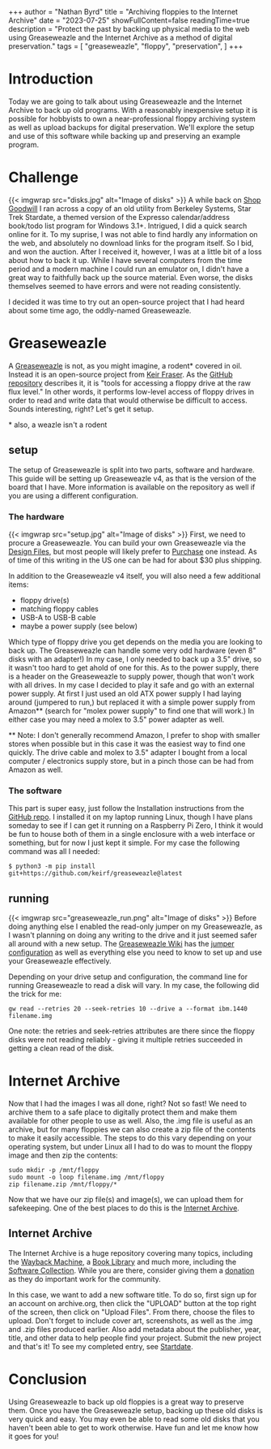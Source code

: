 +++
author = "Nathan Byrd"
title = "Archiving floppies to the Internet Archive"
date = "2023-07-25"
showFullContent=false
readingTime=true
description = "Protect the past by backing up physical media to the web using Greaseweazle and the Internet Archive as a method of digital preservation."
tags = [
    "greaseweazle",
    "floppy",
    "preservation",
]
+++

# Introduction
Today we are going to talk about using Greaseweazle and the Internet Archive to back up old programs. With a reasonably inexpensive setup it is possible for hobbyists to own a near-professional floppy archiving system as well as upload backups for digital preservation. We'll explore the setup and use of this software while backing up and preserving an example program.

<!-- more -->


# Challenge

{{< imgwrap src="disks.jpg" alt="Image of disks" >}}
A while back on [Shop Goodwill](https://shopgoodwill.com) I ran across a copy of an old utility from Berkeley Systems, Star Trek Stardate, a themed version of the Expresso calendar/address book/todo list program for Windows 3.1+. Intrigued, I did a quick search online for it. To my suprise, I was not able to find hardly any information on the web, and absolutely no download links for the program itself. So I bid, and won the auction. After I received it, however, I was at a little bit of a loss about how to back it up. While I have several computers from the time period and a modern machine I could run an emulator on, I didn't have a great way to faithfully back up the source material. Even worse, the disks themselves seemed to have errors and were not reading consistently.

I decided it was time to try out an open-source project that I had heard about some time ago, the oddly-named Greaseweazle.

# Greaseweazle

A [Greaseweazle](https://github.com/keirf/greaseweazle) is not, as you might imagine, a rodent* covered in oil. Instead it is an open-source project from [Keir Fraser](https://github.com/keirf). As the [GitHub repository](https://github.com/keirf/greaseweazle) describes it, it is "tools for accessing a floppy drive at the raw flux level." In other words, it performs low-level access of floppy drives in order to read and write data that would otherwise be difficult to access. Sounds interesting, right? Let's get it setup.

\* also, a weazle isn't a rodent

## setup

The setup of Greaseweazle is split into two parts, software and hardware. This guide will be setting up Greaseweazle v4, as that is the version of the board that I have. More information is available on the repository as well if you are using a different configuration.

### The hardware

{{< imgwrap src="setup.jpg" alt="Image of disks" >}}
First, we need to procure a Greaseweazle. You can build your own Greaseweazle via the [Design Files](https://github.com/keirf/greaseweazle/wiki/Design-Files), but most people will likely prefer to [Purchase](https://github.com/keirf/greaseweazle/wiki/Purchase-a-Greaseweazle) one instead. As of time of this writing in the US one can be had for about $30 plus shipping.

In addition to the Greaseweazle v4 itself, you will also need a few additional items:

* floppy drive(s)
* matching floppy cables
* USB-A to USB-B cable
* maybe a power supply (see below)

Which type of floppy drive you get depends on the media you are looking to back up. The Greaseweazle can handle some very odd hardware (even 8" disks with an adapter!) In my case, I only needed to back up a 3.5" drive, so it wasn't too hard to get ahold of one for this. As to the power supply, there is a header on the Greaseweazle to supply power, though that won't work with all drives. In my case I decided to play it safe and go with an external power supply. At first I just used an old ATX power supply I had laying around (jumpered to run,) but replaced it with a simple power supply from Amazon** (search for "molex power supply" to find one that will work.) In either case you may need a molex to 3.5" power adapter as well.

\*\* Note: I don't generally recommend Amazon, I prefer to shop with smaller stores when possible but in this case it was the easiest way to find one quickly. The drive cable and molex to 3.5" adapter I bought from a local computer / electronics supply store, but in a pinch those can be had from Amazon as well.


### The software

This part is super easy, just follow the Installation instructions from the [GitHub repo](https://github.com/keirf/greaseweazle). I installed it on my laptop running Linux, though I have plans someday to see if I can get it running on a Raspberry Pi Zero, I think it would be fun to house both of them in a single enclosure with a web interface or something, but for now I just kept it simple. For my case the following command was all I needed:

```$ python3 -m pip install git+https://github.com/keirf/greaseweazle@latest```


## running

{{< imgwrap src="greaseweazle_run.png" alt="Image of disks" >}}
Before doing anything else I enabled the read-only jumper on my Greaseweazle, as I wasn't planning on doing any writing to the drive and it just seemed safer all around with a new setup. The [Greaseweazle Wiki](https://github.com/keirf/greaseweazle/wiki) has the [jumper configuration](https://github.com/keirf/greaseweazle/wiki/V4-Setup#jumper-configuration) as well as everything else you need to know to set up and use your Greaseweazle effectively.

Depending on your drive setup and configuration, the command line for running Greaseweazle to read a disk will vary. In my case, the following did the trick for me:

```gw read --retries 20 --seek-retries 10 --drive a --format ibm.1440 filename.img```

One note: the retries and seek-retries attributes are there since the floppy disks were not reading reliably - giving it multiple retries succeeded in getting a clean read of the disk.

# Internet Archive

Now that I had the images I was all done, right? Not so fast! We need to archive them to a safe place to digitally protect them and make them available for other people to use as well. Also, the .img file is useful as an archive, but for many floppies we can also create a zip file of the contents to make it easily accessible. The steps to do this vary depending on your operating system, but under Linux all I had to do was to mount the floppy image and then zip the contents:

    sudo mkdir -p /mnt/floppy
    sudo mount -o loop filename.img /mnt/floppy
    zip filename.zip /mnt/floppy/*

Now that we have our zip file(s) and image(s), we can upload them for safekeeping. One of the best places to do this is the [Internet Archive](https://archive.org/).

## Internet Archive

The Internet Archive is a huge repository covering many topics, including the [Wayback Machine](https://web.archive.org/), a [Book Library](https://archive.org/details/inlibrary?tab=collection) and much more, including the [Software Collection](https://archive.org/details/software?tab=collection). While you are there, consider giving them a [donation](https://archive.org/donate) as they do important work for the community.

In this case, we want to add a new software title. To do so, first sign up for an account on archive.org, then click the "UPLOAD" button at the top right of the screen, then click on "Upload Files". From there, choose the files to upload. Don't forget to include cover art, screenshots, as well as the .img and .zip files produced earlier. Also add metadata about the publisher, year, title, and other data to help people find your project. Submit the new project and that's it! To see my completed entry, see [Startdate](https://archive.org/details/stardate).

# Conclusion

Using Greaseweazle to back up old floppies is a great way to preserve them. Once you have the Greaseweazle setup, backing up these old disks is very quick and easy. You may even be able to read some old disks that you haven't been able to get to work otherwise. Have fun and let me know how it goes for you!

